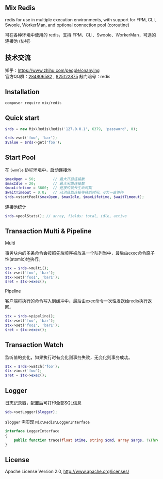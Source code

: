 ## Mix Redis

redis for use in multiple execution environments, with support for FPM, CLI, Swoole, WorkerMan, and optional
connection pool (coroutine)

可在各种环境中使用的 redis，支持 FPM、CLI、Swoole、WorkerMan，可选的连接池 (协程)

## 技术交流

知乎：https://www.zhihu.com/people/onanying    
官方QQ群：[284806582](https://shang.qq.com/wpa/qunwpa?idkey=b3a8618d3977cda4fed2363a666b081a31d89e3d31ab164497f53b72cf49968a)
, [825122875](http://shang.qq.com/wpa/qunwpa?idkey=d2908b0c7095fc7ec63a2391fa4b39a8c5cb16952f6cfc3f2ce4c9726edeaf20)
敲门暗号：redis

## Installation

```
composer require mix/redis
```

## Quick start

```php
$rds = new Mix\Redis\Redis('127.0.0.1', 6379, 'password', 0);

$rds->set('foo', 'bar');
$value = $rds->get('foo');
```

## Start Pool

在 `Swoole` 协程环境中，启动连接池

```php
$maxOpen = 50;        // 最大开启连接数
$maxIdle = 20;        // 最大闲置连接数
$maxLifetime = 3600;  // 连接的最长生命周期
$waitTimeout = 0.0;   // 从池获取连接等待的时间, 0为一直等待
$rds->startPool($maxOpen, $maxIdle, $maxLifetime, $waitTimeout);
```

连接池统计

```php
$rds->poolStats(); // array, fields: total, idle, active
```

## Transaction Multi & Pipeline

Multi

事务块内的多条命令会按照先后顺序被放进一个队列当中，最后由exec命令原子性(atomic)地执行。

```php
$tx = $rds->multi();
$tx->set('foo', 'bar');
$tx->set('foo1', 'bar1');
$ret = $tx->exec();
```

Pipeline

客户端将执行的命令写入到缓冲中，最后由exec命令一次性发送给redis执行返回。

```php
$tx = $rds->pipeline();
$tx->set('foo', 'bar');
$tx->set('foo1', 'bar1');
$ret = $tx->exec();
```

## Transaction Watch

监听值的变化，如果执行时有变化则事务失败，无变化则事务成功。

```php
$tx = $rds->watch('foo');
$tx->incr('foo');
$ret = $tx->exec();
```

## Logger

日志记录器，配置后可打印全部SQL信息

```php
$db->setLogger($logger);
```

`$logger` 需实现 `Mix\Redis\LoggerInterface`

```php
interface LoggerInterface
{
    public function trace(float $time, string $cmd, array $args, ?\Throwable $exception);
}
```

## License

Apache License Version 2.0, http://www.apache.org/licenses/
